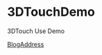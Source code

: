 # 3DTouchDemo
3DTouch Use Demo

[BlogAddress](https://blog.csdn.net/qq_18683985/article/details/79056200)